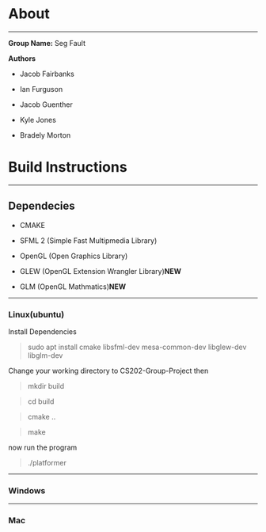 # About
---
__Group Name:__ Seg Fault

__Authors__

* Jacob Fairbanks

* Ian Furguson

* Jacob Guenther

* Kyle Jones

* Bradely Morton

# Build Instructions
---
## Dependecies

* CMAKE

* SFML 2 (Simple Fast Multipmedia Library)
* OpenGL (Open Graphics Library)
* GLEW   (OpenGL Extension Wrangler Library)__NEW__
* GLM    (OpenGL Mathmatics)__NEW__

---
### Linux(ubuntu)

Install Dependencies

>sudo apt install cmake libsfml-dev mesa-common-dev libglew-dev libglm-dev

Change your working directory to CS202-Group-Project then

>mkdir build

>cd build

>cmake ..

>make

now run the program

>./platformer

---
### Windows

---
### Mac

